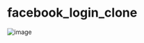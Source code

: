 # facebook_login_clone
![image](https://github.com/gamechanger2580/facebook_login_clone/assets/52589175/1a7516dc-457b-438d-9dec-9c1093f6d015)
